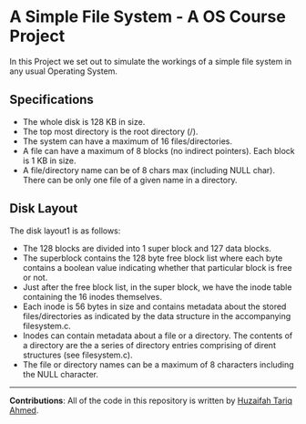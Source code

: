# A Simple File System - A OS Course Project

In this Project we set out to simulate the workings of a simple file system in any usual Operating System.

## Specifications

- The whole disk is 128 KB in size.
- The top most directory is the root directory (/).
- The system can have a maximum of 16 files/directories.
- A file can have a maximum of 8 blocks (no indirect pointers). Each block is 1 KB in size.
- A file/directory name can be of 8 chars max (including NULL char). There can be only one file of a given name in a directory.

## Disk Layout

The disk layout1 is as follows: 

- The 128 blocks are divided into 1 super block and 127 data blocks.
- The superblock contains the 128 byte free block list where each byte contains a boolean value indicating whether that particular block is free or not.
- Just after the free block list, in the super block, we have the inode table containing the 16 inodes themselves.
- Each inode is 56 bytes in size and contains metadata about the stored files/directories as indicated by the data structure in the accompanying filesystem.c.
- Inodes can contain metadata about a file or a directory. The contents of a directory are the a series of directory entries comprising of dirent structures (see filesystem.c).
- The file or directory names can be a maximum of 8 characters including the NULL character.


--- 

**Contributions**: All of the code in this repository is written by [Huzaifah Tariq Ahmed](https://github.com/huzaifahtariqahmed). 
